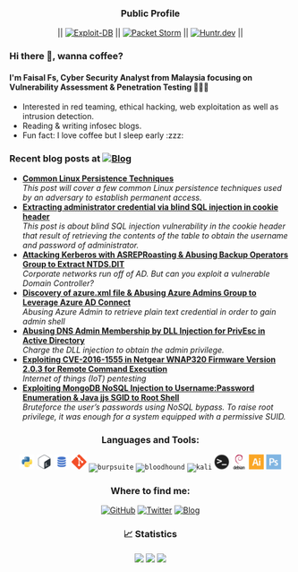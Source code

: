 <div align="center">
<h3>Public Profile</h3>
<p align="center">
|| <a href="https://www.exploit-db.com/?author=11210"><img height="20" src="https://www.offsec.com/wp-content/uploads/2015/05/edb2.png" alt="Exploit-DB"></a> ||
<a href="https://packetstormsecurity.com/files/author/15792/"><img height="25" src="https://packetstatic.com/img1514015884/ps_logo.png" alt="Packet Storm"></a> ||
<a href="https://huntr.dev/users/faisalfs10x/"><img height="27" src="https://pbs.twimg.com/profile_images/1460286419914694668/bzliZBQb_400x400.jpg" alt="Huntr.dev"></a> ||
</p>
</div>

### Hi there 👋, wanna coffee?

#### I'm Faisal Fs, Cyber Security Analyst from Malaysia focusing on Vulnerability Assessment & Penetration Testing 👨🏻‍💻

<!-- <h3>what?</h3> -->
<p>

 <ul>
  <li> Interested in red teaming, ethical hacking, web exploitation as well as intrusion detection.</li>
  <li> Reading & writing infosec blogs.</li>
  <li> Fun fact: I love coffee but I sleep early :zzz:</li>
</ul> 

<h3>Recent blog posts at <a href="https://faisalfs10x.github.io/"><img src="https://img.shields.io/badge/Blog-brightgreen" alt="Blog"></a></h3>
<ul>
 <li><a href="https://faisalfs10x.github.io/linux/persistence"><b> Common Linux Persistence Techniques</b></a><br/><i>This post will cover a few common Linux persistence techniques used by an adversary to establish permanent access.</i></li>
  <li><a href="https://faisalfs10x.github.io/wsa/blind%20SQL%20injection"><b> Extracting administrator credential via blind SQL injection in cookie header</b></a><br/><i>This post is about blind SQL injection vulnerability in the cookie header that result of retrieving the contents of the table to obtain the username and password of administrator.</i></li>
 <li><a href="https://faisalfs10x.github.io/thm/AttacktiveDirectory"><b> Attacking Kerberos with ASREPRoasting & Abusing Backup Operators Group to Extract NTDS.DIT</b></a><br/><i>Corporate networks run off of AD. But can you exploit a vulnerable Domain Controller?</i></li>
  <li><a href="https://faisalfs10x.github.io/htb/htbMonteverde"><b> Discovery of azure.xml file & Abusing Azure Admins Group to Leverage Azure AD Connect</b></a><br/><i>Abusing Azure Admin to retrieve plain text credential in order to gain admin shell</i></li>
  <li><a href="https://faisalfs10x.github.io/htb/htbResolute"><b> Abusing DNS Admin Membership by DLL Injection for PrivEsc in Active Directory</b></a><br/><i>Charge the DLL injection to obtain the admin privilege.</i></li>
  <li><a href="https://faisalfs10x.github.io/thm/IoT"><b> Exploiting CVE-2016-1555 in Netgear WNAP320 Firmware Version 2.0.3 for Remote Command Execution</b></a><br/><i>Internet of things (IoT) pentesting</i></li>
    <li><a href="https://faisalfs10x.github.io/thm/IoT"><b> Exploiting MongoDB NoSQL Injection to Username:Password Enumeration & Java jjs SGID to Root Shell</b></a><br/><i>Bruteforce the user’s passwords using NoSQL bypass. To raise root privilege, it was enough for a system equipped with a permissive SUID.</i></li>
</ul>


<div align="center">

### Languages and Tools:

<code><img height="27" src="https://raw.githubusercontent.com/github/explore/80688e429a7d4ef2fca1e82350fe8e3517d3494d/topics/python/python.png" alt="python"></code>
<code><img height="27" src="https://raw.githubusercontent.com/devicons/devicon/master/icons/bash/bash-plain.svg" alt="bash"></code>
<code><img height="27" src="https://raw.githubusercontent.com/github/explore/80688e429a7d4ef2fca1e82350fe8e3517d3494d/topics/sql/sql.png" alt="sql"></code>
<code><img height="27" src="https://raw.githubusercontent.com/devicons/devicon/master/icons/git/git-original.svg" alt="git"></code>
<code><img height="27" src="https://www.kindpng.com/picc/m/206-2064380_burp-suite-icon-png-transparent-png.png" alt="burpsuite"></code>
<code><img height="27" src="https://bloodhound.readthedocs.io/en/latest/_images/bloodhound-logo.png" alt="bloodhound"></code>
<code><img height="27" src="https://pbs.twimg.com/profile_images/661994992878120961/rYruOQvA_400x400.png" alt="kali"></code>
<code><img height="27" src="https://raw.githubusercontent.com/github/explore/80688e429a7d4ef2fca1e82350fe8e3517d3494d/topics/terminal/terminal.png" alt="terminal"></code>
<code><img height="27" src="https://raw.githubusercontent.com/devicons/devicon/master/icons/debian/debian-original-wordmark.svg" alt="debian"></code>
<code><img height="27" src="https://raw.githubusercontent.com/devicons/devicon/master/icons/illustrator/illustrator-plain.svg" alt="illustrator"></code>
<code><img height="27" src="https://raw.githubusercontent.com/devicons/devicon/master/icons/photoshop/photoshop-plain.svg" alt="photoshop"></code>
<!-- <code><img height="27" src="https://raw.githubusercontent.com/devicons/devicon/master/icons/firefox/firefox-original.svg" alt="firefox"></code> -->
</div>
<!-- [![Top Langs](https://github-readme-stats.vercel.app/api/top-langs/?username=faisalfs10x&theme=highcontrast&layout=compact&langs_count=10&hide=ruby,mustache,html,css,scss)](https://github.com/anuraghazra/github-readme-stats) -->
 
<div align="center">
<h3>Where to find me:</h3>
<p align="center">
<a href="https://github.com/faisalfs10x"><img height="27" src="https://pngimg.com/uploads/github/github_PNG15.png" alt="GitHub"></a>
<a href="https://twitter.com/faisalfs10x"><img src="https://img.shields.io/twitter/url?label=twitter&style=social&url=https%3A%2F%2Ffaisalfs10x.github.io" alt="Twitter"></a> 
<a href="https://faisalfs10x.github.io/"><img src="https://img.shields.io/badge/Blog-faisalfs10x.github.io-brightgreen" alt="Blog"></a> 
</p>
</div>

<div align="center">
 
### 📈 Statistics

<img align="center" width="45%" src="https://github-readme-stats.vercel.app/api?username=faisalfs10x&theme=chartreuse-dark&show_icons=true&hide_border=true&include_all_commits=true&count_private=true" />
<img align="center" width="45%" src="https://github-readme-streak-stats.herokuapp.com/?user=faisalfs10x&theme=chartreuse-dark&hide_border=true&include_all_commits=true&count_private=true" />
<img align="center" width="40%" src="https://github-readme-stats.vercel.app/api/top-langs/?username=faisalfs10x&theme=highcontrast&layout=compact&langs_count=10&hide=ruby,mustache,html,css,scss" />
</div>

<!-- author from https://github.com/thmsgbrt --><!--
<img src="https://emojipedia-us.s3.dualstack.us-west-1.amazonaws.com/thumbs/240/apple/237/gear_2699.png" width="20" alt="new" />
<img src="https://emojipedia-us.s3.dualstack.us-west-1.amazonaws.com/thumbs/240/apple/237/fire_1f525.png" width="20" alt="new" /> -->
